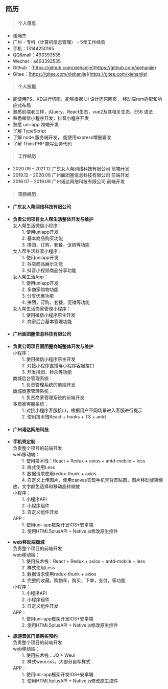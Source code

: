 ## 简历

>#### **个人信息**  

- 谢瀚杰
- 广州 - 专科（计算机信息管理） - 5年工作经验
- 手机：13144250165    
- QQ&mail：493393535
- Wechat：a493393535
- Github：[https://github.com/xiehanjie](https://github.com/xiehanjie)
- Gitee：[https://gitee.com/xiehanjie](https://gitee.com/xiehanjie)

>#### **个人技能**  

- 能使用PS、XD进行切图，能够根据 UI 设计还原网页， 移动端rem适配和响应式布局
- 熟悉前端老三样，jQuery，React生态，vue2及其相关生态，ES6 语法
- 熟悉微信小程序开发，抖音小程序开发
- 熟悉 uni-app 跨端开发
- 了解 TypeScript
- 了解 node 服务端开发， 能使用express增删查改
- 了解 ThinkPHP 能写业务代码

>#### **工作经历**  

- 2020.09 - 2021.12   广东女人帮网络科技有限公司 前端开发
- 2019.12 - 2020.08   广州面团圈信息科技有限公司 前端开发
- 2016.07 - 2019.08   广州诺达网络科技有限公司  前端开发

>#### **项目经历**  
- #### 广东女人帮网络科技有限公司<br/>
- **负责公司项目女人帮生活整体开发与维护**<br/>
    女人帮生活微信小程序：<br/>
    &emsp;&emsp;1. 使用uniapp开发<br/>
    &emsp;&emsp;2. 基本商品购买功能<br/>
    &emsp;&emsp;3. 拼团，订购，套餐，促销等功能<br/>
    女人帮生活抖音小程序：<br/>
    &emsp;&emsp;1. 使用uniapp开发<br/>
    &emsp;&emsp;2. 抖店商品展示功能<br/>
    &emsp;&emsp;3. 抖音小视频商品分享功能<br/>
    女人帮生活App：<br/>
    &emsp;&emsp;1. 使用uniapp开发<br/>
    &emsp;&emsp;2. 多商家购物功能<br/>
    &emsp;&emsp;3. 分享优惠功能<br/>
    &emsp;&emsp;4. 拼团，订购，套餐，促销等功能<br/>
    女人帮生活商家管理小程序：<br/>
    &emsp;&emsp;1. 使用微信小程序原生开发<br/>
    &emsp;&emsp;2. 商家后台基本管理功能<br/>

- #### 广州面团圈信息科技有限公司<br/>
- **负责公司项目面团圈商城整体开发与维护**<br/>
    小程序：<br/>
    &emsp;&emsp;1. 使用微信小程序原生开发<br/>
    &emsp;&emsp;2. 对接小程序直播与小程序客服接口<br/>
    &emsp;&emsp;3. 开发拼团，秒杀等功能<br/>
    商城后台管理系统：<br/>
    &emsp;&emsp;1. 负责管理系统的前端开发<br/>
    商城商家管理系统：<br/>
    &emsp;&emsp;1. 负责商家管理系统的前端开发<br/>
    多商家客服系统：<br/>
    &emsp;&emsp;1. 对接小程序客服接口，根据用户不同场景进入客服进行提示<br/>
    &emsp;&emsp;2. 使用技术栈React + hooks + TS + antd<br/>
    
- #### 广州诺达网络科技<br/>
- **手机壳定制**<br/>
    负责整个项目的前端开发<br/>
    web移动端：<br/>
    &emsp;&emsp;1. 使用技术栈：React + Redux + axios + antd-mobile + less<br/>
    &emsp;&emsp;2. 样式使用Less<br/>
    &emsp;&emsp;3. 数据请求使用redux-thunk + axios<br/>
    &emsp;&emsp;4. 自定义上传图片，使用canvas实现手机壳背景贴图，图片移动旋转缩放，文字颜色选择和移动旋转缩放<br/>
    小程序：<br/>
    &emsp;&emsp;1. 小程序API<br/>
    &emsp;&emsp;2. 小程序组件<br/>
    &emsp;&emsp;3. 自定义组件开发<br/>
    APP：<br/>
    &emsp;&emsp;1. 使用uni-app框架开发IOS+安卓端<br/>
    &emsp;&emsp;2. 使用HTML5plusAPI + Native.js修改原生控件<br/>
    
- **web移动端商城**<br/>
    负责整个项目的前端开发<br/>
    web移动端：<br/>
    &emsp;&emsp;1. 使用技术栈：React + Redux + axios + antd-mobile + less<br/>
    &emsp;&emsp;2 .样式使用Less<br/>
    &emsp;&emsp;3. 数据请求使用redux-thunk + axios<br/>
    &emsp;&emsp;4. 完整的收藏，购物车，购买，下单，支付，等功能<br/>
    小程序：<br/>
    &emsp;&emsp;1. 小程序API<br/>
    &emsp;&emsp;2. 小程序组件<br/>
    &emsp;&emsp;3. 自定义组件开发<br/>
    APP：<br/>
    &emsp;&emsp;1. 使用uni-app框架开发IOS+安卓端<br/>
    &emsp;&emsp;2. 使用HTML5plusAPI + Native.js修改原生控件<br/>
    
- **旅游景区门票购买预约**<br/>
    负责整个项目的前端开发<br/>
    web移动端：<br/>
    &emsp;&emsp;1. 使用技术栈：JQ + Weui<br/>
    &emsp;&emsp;2. 样式weui.css，大部分自写样式<br/>
    APP：<br/>
    &emsp;&emsp;1. 使用uni-app框架开发IOS+安卓端<br/>
    &emsp;&emsp;2. 使用HTML5plusAPI + Native.js修改原生控件<br/>
